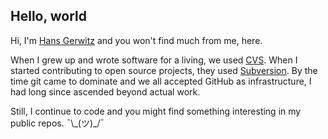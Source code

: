## Hello, world

Hi, I'm [Hans Gerwitz](https://hans.gerwitz.com/) and you won't find much from me, here.

When I grew up and wrote software for a living, we used [CVS](http://savannah.nongnu.org/projects/cvs). When I started contributing to open source projects, they used [Subversion](https://subversion.apache.org/). By the time git came to dominate and we all accepted GitHub as infrastructure, I had long since ascended beyond actual work.

Still, I continue to code and you might find something interesting in my public repos. ¯\\\_(ツ)\_/¯

